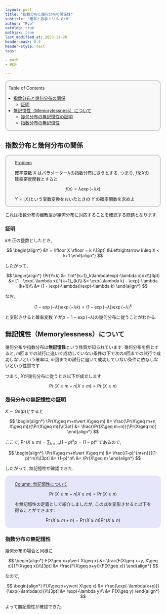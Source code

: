 ```yaml
---
layout: post
title: "指数分布と幾何分布の関係性"
subtitle: "確率と数学ドリル 8/N"
author: "Ryo"
catelog: true
mathjax: true
last_modified_at: 2023-11-20
header-mask: 0.0
header-style: text
tags:

- math
- 統計

---
```


<div style='border-radius: 1em; border-style:solid; border-color:#D3D3D3; background-color:#F8F8F8'>

<p class="h4">&nbsp;&nbsp;Table of Contents</p>

<!-- START doctoc generated TOC please keep comment here to allow auto update -->
<!-- DON'T EDIT THIS SECTION, INSTEAD RE-RUN doctoc TO UPDATE -->

- [指数分布と幾何分布の関係](#%E6%8C%87%E6%95%B0%E5%88%86%E5%B8%83%E3%81%A8%E5%B9%BE%E4%BD%95%E5%88%86%E5%B8%83%E3%81%AE%E9%96%A2%E4%BF%82)
  - [証明](#%E8%A8%BC%E6%98%8E)
- [無記憶性（Memorylessness）について](#%E7%84%A1%E8%A8%98%E6%86%B6%E6%80%A7memorylessness%E3%81%AB%E3%81%A4%E3%81%84%E3%81%A6)
  - [幾何分布の無記憶性の証明](#%E5%B9%BE%E4%BD%95%E5%88%86%E5%B8%83%E3%81%AE%E7%84%A1%E8%A8%98%E6%86%B6%E6%80%A7%E3%81%AE%E8%A8%BC%E6%98%8E)
  - [指数分布の無記憶性](#%E6%8C%87%E6%95%B0%E5%88%86%E5%B8%83%E3%81%AE%E7%84%A1%E8%A8%98%E6%86%B6%E6%80%A7)

<!-- END doctoc generated TOC please keep comment here to allow auto update -->


</div>

## 指数分布と幾何分布の関係

<div style='padding-left: 2em; padding-right: 2em; border-radius: 1em; border-style:solid; border-color:#D3D3D3; background-color:#F8F8F8'>
<p class="h4"><ins>Problem</ins></p>

確率変数 $X$ はパラメーター$\lambda$の指数分布に従うとする. つまり, $f$を$X$の確率密度関数とすると

$$
f(x) = \lambda\exp(-\lambda x)
$$

$Y = \lfloor X \rfloor$という変数変換をおいたときの $Y$ の確率関数を求めよ

</div>

これは指数分布の離散型が幾何分布に対応することを確認する問題となります.

### 証明

$k$を正の整数としたとき,

$$
\begin{align*}
&Y = \lfloor X \rfloor = k \\[3pt]
&\Leftrightarrow k\leq X < k+1
\end{align*}
$$

したがって,

<div class="math display" style="overflow: auto">
$$
\begin{align*}
\Pr(Y=k) &= \int^{k+1}_k\lambda\exp(-\lambda x)dx\\[3pt]
         &= [1 - \exp(-\lambda x)]^{k+1}_{k}\\
         &= \exp(-\lambda k) - \exp(-\lambda (k+1))\\
         &= (1 - \exp(-\lambda))\exp(-\lambda k)
\end{align*}
$$
</div>

なお, 

$$
(1 - \exp(-\lambda))\exp(-\lambda k) = (1 - \exp(-\lambda))\exp(-\lambda)^k
$$

と変形させると確率変数 $Y$ が$p=1 - \exp(-\lambda)$の幾何分布に従うことがわかる.

## 無記憶性（Memorylessness）について

幾何分布や指数分布は**無記憶性**という性質が知られています. 幾何分布を例とすると, 
$m$回までの試行に追いて成功していない条件の下で次の$n$回までの試行で成功しないという確率は,
$m$回までの試行に追いて成功していない条件に依存しないという性質です. 

つまり, $X$が幾何分布に従うとき以下が成立します

$$
\Pr(X\geq m+n\vert X\geq m) = \Pr(X\geq n)
$$

### 幾何分布の無記憶性の証明

$X \sim Ge(p)$とすると

<div class="math display" style="overflow: auto">
$$
\begin{align*}
\Pr(X\geq m+n\vert X\geq m) &= \frac{\Pr(X\geq m+n, X\geq m)}{\Pr(X\geq m)}\\[3pt]
                            &= \frac{\Pr(X\geq m+n)}{\Pr(X\geq m)}
\end{align*}
$$
</div>

ここで, $\Pr(X\geq m)=\sum_{k\geq m}(1-p)^kp=(1-p)^m$であるので,

<div class="math display" style="overflow: auto">
$$
\begin{align*}
\Pr(X\geq m+n\vert X\geq m) &= \frac{(1-p)^{m+n}}{(1-p)^m}\\[3pt]
                            &= (1-p)^n\\
                            &= \Pr(X\geq n)
\end{align*}
$$
</div>

したがって, 無記憶性が確認できた.

<div style='padding-left: 2em; padding-right: 2em; border-radius: 1em; border-style:solid; border-color:#e6e6fa; background-color:#e6e6fa'>
<p class="h4"><ins>Column: 無記憶性について</ins></p>

$$
\Pr(X\geq m+n\vert X\geq m) = \Pr(X\geq n)
$$

を無記憶性の定義として紹介しましたが, この式を変形させると以下を得ることができます:

$$
\Pr(X\geq m+n) = \Pr(X\geq m)\Pr(X\geq n)
$$

</div>

### 指数分布の無記憶性

幾何分布の場合と同様に

<div class="math display" style="overflow: auto">
$$
\begin{align*}
F(X\geq x+y\vert X\geq x) &= \frac{F(X\geq x+y, X\geq x)}{F(X\geq x)}\\[3pt]
                            &= \frac{F(X\geq x+y)}{F(X\geq x)}
\end{align*}
$$
</div>

なので, 

<div class="math display" style="overflow: auto">
$$
\begin{align*}
F(X\geq x+y\vert X\geq x) &= \frac{\exp(-\lambda(x+y))}{\exp(-\lambda(x))}\\[3pt]
                          &= \exp(-\lambda y)\\
                          &= F(X\geq y)
\end{align*}
$$
</div>

よって無記憶性が確認できた.
